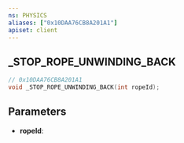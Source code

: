 ```yaml
---
ns: PHYSICS
aliases: ["0x10DAA76CB8A201A1"]
apiset: client
---
```

## _STOP_ROPE_UNWINDING_BACK

```c
// 0x10DAA76CB8A201A1
void _STOP_ROPE_UNWINDING_BACK(int ropeId);
```


## Parameters
* **ropeId**: